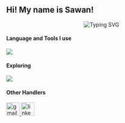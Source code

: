 <!--
**SawanGrg/SawanGrg** is a ✨ _special_ ✨ repository because its `README.md` (this file) appears on your GitHub profile.



Here are some ideas to get you started:

- 🔭 I’m currently working on ...
- 🌱 I’m currently learning ...
- 👯 I’m looking to collaborate on ...
- 🤔 I’m looking for help with ...
- 💬 Ask me about ...
- 📫 How to reach me: ...
- 😄 Pronouns: ...
- ⚡ Fun fact: ...
-->
<h2 align="left">Hi! My name is Sawan!</h2>

<p align="center">
    <img src="https://readme-typing-svg.herokuapp.com?font=Tekture&pause=1000&color=3E68D7&width=435&lines=Hello+There;Welcome+to+Sawan+Gurung's+profile&center=true"
        alt="Typing SVG" />
</p>


<h4>Language and Tools I use</h4>
<img
    src="https://skillicons.dev/icons?i=java,spring,hibernate,ts,react,nodejs,express,nestjs,prisma,postgres,mongodb,mysql,redis,postman,docker,git,vercel,tailwind,css&perline=10" />

<h4>Exploring</h4>


<img src="https://skillicons.dev/icons?i=aws,kubernetes&perline=10" />

<h4>Other Handlers</h4>
<div align="left">
  <a href="mailto:gurungsawan.work@gmail.com">
      <img src="https://img.shields.io/static/v1?message=Gmail&logo=gmail&label=&color=D14836&logoColor=white&labelColor=&style=for-the-badge" height="35" alt="gmail logo"  />
  </a>
<a href="https://www.linkedin.com/in/sawan-gurung-87335b265">
    <img src="https://img.shields.io/static/v1?message=LinkedIn&logo=linkedin&label=&color=0077B5&logoColor=white&labelColor=&style=for-the-badge" height="35" alt="linkedin logo"  />
</a>

</div>
